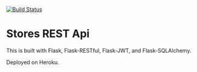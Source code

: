 [![Build Status](https://travis-ci.org/maheshjan/stores-rest-api-test.svg?branch=master)](https://travis-ci.org/maheshjan/stores-rest-api-test)


# Stores REST Api

This is built with Flask, Flask-RESTful, Flask-JWT, and Flask-SQLAlchemy.

Deployed on Heroku.
